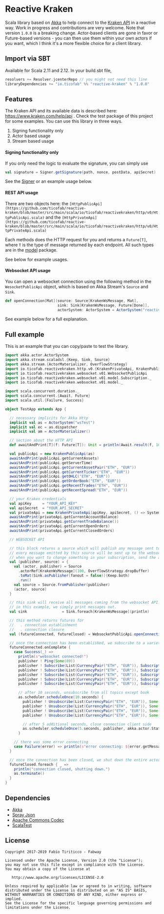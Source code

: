 # Reactive Kraken

Scala library based on [Akka](http://akka.io) to help connect to the [Kraken API](https://www.kraken.com/help/api) in a reactive way.
Work in progress and contributions are very welcome. Note that version `1.0.0` is a breaking change. Actor-based clients are gone in
favor or Future-based versions - you can then use them within your own actors if you want, which I think it's a more flexible choice
for a client library.

## Import via SBT

Available for Scala 2.11 and 2.12. In your build.sbt file,

```sbt
resolvers += Resolver.jcenterRepo // you might not need this line
libraryDependencies += "io.ticofab" %% "reactive-kraken" % "1.0.0"
```

## Features

The Kraken API and its available data is described here: https://www.kraken.com/help/api . Check the test package of this project for some examples. You can use this library in three ways.

1. Signing functionality only
2. Actor based usage
3. Stream based usage

#### Signing functionality only

If you only need the logic to evaluate the signature, you can simply use

```scala
val signature = Signer.getSignature(path, nonce, postData, apiSecret)
```
See the [Signer](https://github.com/ticofab/reactive-kraken/blob/master/src/main/scala/io/ticofab/reactivekraken/signature/Signer.scala) or an example usage below. 

#### REST API usage

There are two objects here: the `[HttpPublicApi](https://github.com/ticofab/reactive-kraken/blob/master/src/main/scala/io/ticofab/reactivekraken/http/v0/HttpPublicApi.scala)`
and the `[HttpPrivateApi](https://github.com/ticofab/reactive-kraken/blob/master/src/main/scala/io/ticofab/reactivekraken/http/v0/HttpPrivateApi.scala)`

Each methods does the HTTP request for you and returns a `Future[T]`, where `T` is the type of message returned by each endpoint.
All such types are in the [model](https://github.com/ticofab/reactive-kraken/tree/master/src/main/scala/io/ticofab/reactivekraken/http/v0/model) package. 

See below for example usages.

#### Websocket API usage

You can open a websocket connection using the following method in the `WesocketPublicApi` object, which is based on Akka Stream's `Source` and `Sink`.
 
```scala
def openConnection[Mat](source: Source[KrakenWsMessage, Mat],
                        sink: Sink[KrakenWsMessage, Future[Done]],
                        actorSystem: ActorSystem = ActorSystem("reactive-kraken"))

```

See example below for a full explanation.

## Full example

This is an example that you can copy/paste to test the library. 

```scala
import akka.actor.ActorSystem
import akka.stream.scaladsl.{Keep, Sink, Source}
import akka.stream.{ActorMaterializer, OverflowStrategy}
import io.ticofab.reactivekraken.http.v0.{KrakenPrivateApi, KrakenPublicApi}
import io.ticofab.reactivekraken.websocket.v01.WebsocketPublicApi
import io.ticofab.reactivekraken.websocket.v01.model.Subscription._
import io.ticofab.reactivekraken.websocket.v01.model._

import scala.concurrent.duration._
import scala.concurrent.{Await, Future}
import scala.util.{Failure, Success}

object TestApp extends App {

  // necessary implicits for Akka Http
  implicit val as = ActorSystem("wsTest")
  implicit val ec = as.dispatcher
  implicit val am = ActorMaterializer()

  // section about the HTTP API
  def awaitAndPrint[T](f: Future[T]): Unit = println(Await.result(f, 10.seconds))

  val publicApi = new KrakenPublicApi(as)
  awaitAndPrint(publicApi.getCurrentAssets)
  awaitAndPrint(publicApi.getServerTime)
  awaitAndPrint(publicApi.getCurrentAssetPair("ETH", "EUR"))
  awaitAndPrint(publicApi.getCurrentTicker("ETH", "EUR"))
  awaitAndPrint(publicApi.getOHLC("ETH", "EUR"))
  awaitAndPrint(publicApi.getOrderBook("ETH", "EUR"))
  awaitAndPrint(publicApi.getRecentTrades("ETH", "EUR"))
  awaitAndPrint(publicApi.getRecentSpread("ETH", "EUR"))

  // your Kraken credentials
  val apiKey     = "YOUR_API_KEY"
  val apiSecret  = "YOUR_API_SECRET"
  val privateApi = new KrakenPrivateApi(apiKey, apiSecret, () => System.currentTimeMillis(), as)
  awaitAndPrint(privateApi.getCurrentAccountBalance)
  awaitAndPrint(privateApi.getCurrentTradeBalance())
  awaitAndPrint(privateApi.getCurrentOpenOrders)
  awaitAndPrint(privateApi.getCurrentClosedOrders)

  // WEBSOCKET API

  // this block returns a source which will publish any message sent to the publisher actorRef.
  // every message emitted by this source will be sent up to the websocket API. 
  // when you want to change something in your subscription, send the appropriate message to the publisher actor.
  val (publisher, source) = {
    val (actor, publisher) = Source
      .actorRef[KrakenWsMessage](100, OverflowStrategy.dropBuffer)
      .toMat(Sink.asPublisher(fanout = false))(Keep.both)
      .run()
    val source = Source.fromPublisher(publisher)
    (actor, source)
  }

  // this sink will receive all messages coming from the websocket API.
  // in this example, we simply print messages out.
  val sink                = Sink.foreach[KrakenWsMessage](println)

  // this method returns futures for
  //   . connection establishment
  //   . connection closure
  val (futureConnected, futureClosed) = WebsocketPublicApi.openConnection(source, sink, as)

  // once the connection has been established, we subscribe to a variety of topics
  futureConnected.onComplete {
    case Success(_) =>
      println(s"websocket connected!")
      publisher ! Ping(Some(89))
      publisher ! Subscribe(List(CurrencyPair("ETH", "EUR")), Subscription(TopicOHLC))
      publisher ! Subscribe(List(CurrencyPair("ETH", "EUR")), Subscription(TopicSpread))
      publisher ! Subscribe(List(CurrencyPair("ETH", "EUR")), Subscription(TopicTrade))
      publisher ! Subscribe(List(CurrencyPair("ETH", "EUR")), Subscription(TopicBook))
      publisher ! Subscribe(List(CurrencyPair("ETH", "EUR")), Subscription(TopicTicker))

      // after 10 seconds, unsubscribe from all topics except book
      as.scheduler.scheduleOnce(10.seconds) {
        publisher ! Unsubscribe(List(CurrencyPair("ETH", "EUR")), Some(Subscription(TopicOHLC)))
        publisher ! Unsubscribe(List(CurrencyPair("ETH", "EUR")), Some(Subscription(TopicSpread)))
        publisher ! Unsubscribe(List(CurrencyPair("ETH", "EUR")), Some(Subscription(TopicTrade)))
        publisher ! Unsubscribe(List(CurrencyPair("ETH", "EUR")), Some(Subscription(TopicTicker)))

        // after 5 additional seconds, close connection client side
        as.scheduler.scheduleOnce(5.seconds, publisher, akka.actor.Status.Success)
      }

    // there was some error connecting
    case Failure(error) => println(s"error connecting: ${error.getMessage}")
  }

  // once the connection has been closed, we shut down the entire actor system.
  futureClosed.foreach { _ =>
    println("connection closed, shutting down.")
    as.terminate()
  }
}
```

## Dependencies

* [Akka](http://akka.io)
* [Spray Json](https://github.com/spray/spray-json)
* [Apache Commons Codec](https://commons.apache.org/proper/commons-codec/)
* [ScalaTest](http://www.scalatest.org)

## License

    Copyright 2017-2019 Fabio Tiriticco - Fabway

    Licensed under the Apache License, Version 2.0 (the "License");
    you may not use this file except in compliance with the License.
    You may obtain a copy of the License at

       http://www.apache.org/licenses/LICENSE-2.0

    Unless required by applicable law or agreed to in writing, software
    distributed under the License is distributed on an "AS IS" BASIS,
    WITHOUT WARRANTIES OR CONDITIONS OF ANY KIND, either express or implied.
    See the License for the specific language governing permissions and
    limitations under the License.

